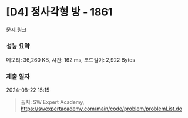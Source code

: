 # [D4] 정사각형 방 - 1861 

[문제 링크](https://swexpertacademy.com/main/code/problem/problemDetail.do?contestProbId=AV5LtJYKDzsDFAXc) 

### 성능 요약

메모리: 36,260 KB, 시간: 162 ms, 코드길이: 2,922 Bytes

### 제출 일자

2024-08-22 15:15



> 출처: SW Expert Academy, https://swexpertacademy.com/main/code/problem/problemList.do